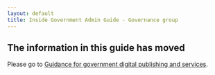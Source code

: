 ```yaml
---
layout: default
title: Inside Government Admin Guide - Governance group
---
```


## The information in this guide has moved

Please go to [Guidance for government digital publishing and services](https://www.gov.uk/government-digital-guidance/content-publishing).

